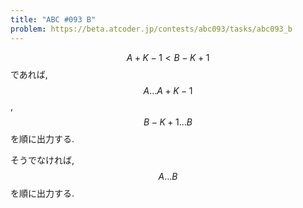 ```yaml
---
title: "ABC #093 B"
problem: https://beta.atcoder.jp/contests/abc093/tasks/abc093_b
---
```

$$ A+K-1 \lt B-K+1 $$ であれば, $$ A \dots A+K-1 $$, $$ B-K+1 \dots B $$ を順に出力する.

そうでなければ, $$ A \dots B $$ を順に出力する.
